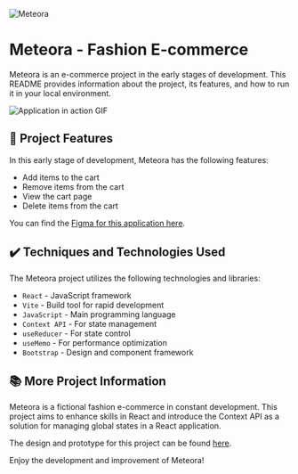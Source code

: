![Meteora](thumbnail.png)

# Meteora - Fashion E-commerce

Meteora is an e-commerce project in the early stages of development. This README provides information about the project, its features, and how to run it in your local environment.

![Application in action GIF](meteora-app.gif)

## 🔨 Project Features

In this early stage of development, Meteora has the following features:

- Add items to the cart
- Remove items from the cart
- View the cart page
- Delete items from the cart

You can find the [Figma for this application here](https://www.figma.com/file/R5ATrWK1nC44Eyeo6XZXlr/Meteora---Context-API?node-id=2386%3A2430&mode=dev).

## ✔️ Techniques and Technologies Used

The Meteora project utilizes the following technologies and libraries:

- `React` - JavaScript framework
- `Vite` - Build tool for rapid development
- `JavaScript` - Main programming language
- `Context API` - For state management
- `useReducer` - For state control
- `useMemo` - For performance optimization
- `Bootstrap` - Design and component framework


## 📚 More Project Information

Meteora is a fictional fashion e-commerce in constant development. This project aims to enhance skills in React and introduce the Context API as a solution for managing global states in a React application.

The design and prototype for this project can be found [here](https://www.figma.com/file/R5ATrWK1nC44Eyeo6XZXlr/Meteora---Context-API?node-id=2386%3A2430&mode=dev).

Enjoy the development and improvement of Meteora!

